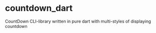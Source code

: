 # countdown_dart
CountDown CLI-library written in pure dart with multi-styles of displaying countdown 
